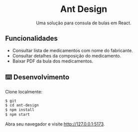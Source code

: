 <h1 align="center">Ant Design</h1>

<div align="center">

Uma solução para consula de bulas em React.

</div>

## Funcionalidades

- Consultar lista de medicamentos com nome do fabricante.
- Consultar detalhes da composição do medicamento.
- Baixar PDF da bula dos medicamentos.

## ⌨️ Desenvolvimento

Clone localmente:

```bash
$ git 
$ cd ant-design
$ npm install
$ npm start
```

Abra seu navegador e visite http://127.0.0.1:5173.
